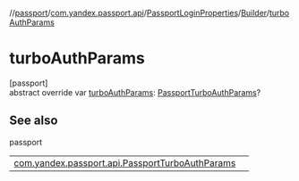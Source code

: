 //[passport](../../../../index.md)/[com.yandex.passport.api](../../index.md)/[PassportLoginProperties](../index.md)/[Builder](index.md)/[turboAuthParams](turbo-auth-params.md)

# turboAuthParams

[passport]\
abstract override var [turboAuthParams](turbo-auth-params.md): [PassportTurboAuthParams](../../-passport-turbo-auth-params/index.md)?

## See also

passport

| | |
|---|---|
| [com.yandex.passport.api.PassportTurboAuthParams](../../-passport-turbo-auth-params/index.md) |  |

